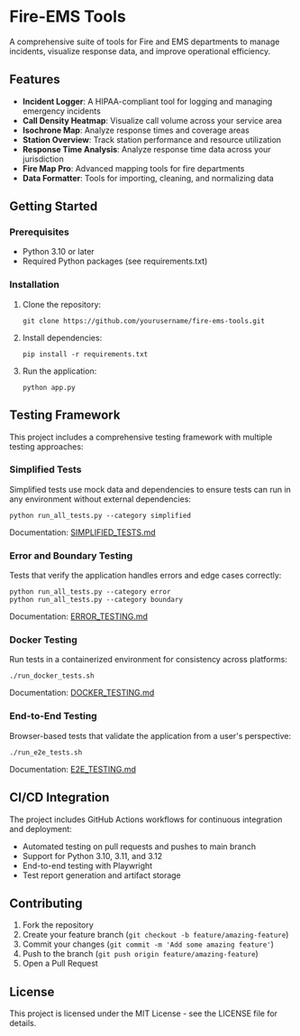 # Fire-EMS Tools

A comprehensive suite of tools for Fire and EMS departments to manage incidents, visualize response data, and improve operational efficiency.

## Features

- **Incident Logger**: A HIPAA-compliant tool for logging and managing emergency incidents
- **Call Density Heatmap**: Visualize call volume across your service area
- **Isochrone Map**: Analyze response times and coverage areas
- **Station Overview**: Track station performance and resource utilization
- **Response Time Analysis**: Analyze response time data across your jurisdiction
- **Fire Map Pro**: Advanced mapping tools for fire departments
- **Data Formatter**: Tools for importing, cleaning, and normalizing data

## Getting Started

### Prerequisites

- Python 3.10 or later
- Required Python packages (see requirements.txt)

### Installation

1. Clone the repository:
   ```
   git clone https://github.com/yourusername/fire-ems-tools.git
   ```

2. Install dependencies:
   ```
   pip install -r requirements.txt
   ```

3. Run the application:
   ```
   python app.py
   ```

## Testing Framework

This project includes a comprehensive testing framework with multiple testing approaches:

### Simplified Tests

Simplified tests use mock data and dependencies to ensure tests can run in any environment without external dependencies:

```
python run_all_tests.py --category simplified
```

Documentation: [SIMPLIFIED_TESTS.md](SIMPLIFIED_TESTS.md)

### Error and Boundary Testing

Tests that verify the application handles errors and edge cases correctly:

```
python run_all_tests.py --category error
python run_all_tests.py --category boundary
```

Documentation: [ERROR_TESTING.md](ERROR_TESTING.md)

### Docker Testing

Run tests in a containerized environment for consistency across platforms:

```
./run_docker_tests.sh
```

Documentation: [DOCKER_TESTING.md](DOCKER_TESTING.md)

### End-to-End Testing

Browser-based tests that validate the application from a user's perspective:

```
./run_e2e_tests.sh
```

Documentation: [E2E_TESTING.md](E2E_TESTING.md)

## CI/CD Integration

The project includes GitHub Actions workflows for continuous integration and deployment:

- Automated testing on pull requests and pushes to main branch
- Support for Python 3.10, 3.11, and 3.12
- End-to-end testing with Playwright
- Test report generation and artifact storage

## Contributing

1. Fork the repository
2. Create your feature branch (`git checkout -b feature/amazing-feature`)
3. Commit your changes (`git commit -m 'Add some amazing feature'`)
4. Push to the branch (`git push origin feature/amazing-feature`)
5. Open a Pull Request

## License

This project is licensed under the MIT License - see the LICENSE file for details.